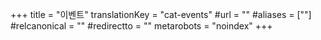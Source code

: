 +++
title = "이벤트"
translationKey = "cat-events"
#url = ""
#aliases = [""]
#relcanonical = ""
#redirectto = ""
metarobots = "noindex"
+++
